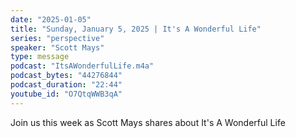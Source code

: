 ```yaml
---
date: "2025-01-05"
title: "Sunday, January 5, 2025 | It's A Wonderful Life"
series: "perspective"
speaker: "Scott Mays"
type: message
podcast: "ItsAWonderfulLife.m4a"
podcast_bytes: "44276844"
podcast_duration: "22:44"
youtube_id: "O7QtqWWB3qA"
---
```

Join us this week as Scott Mays shares about It's A Wonderful Life
